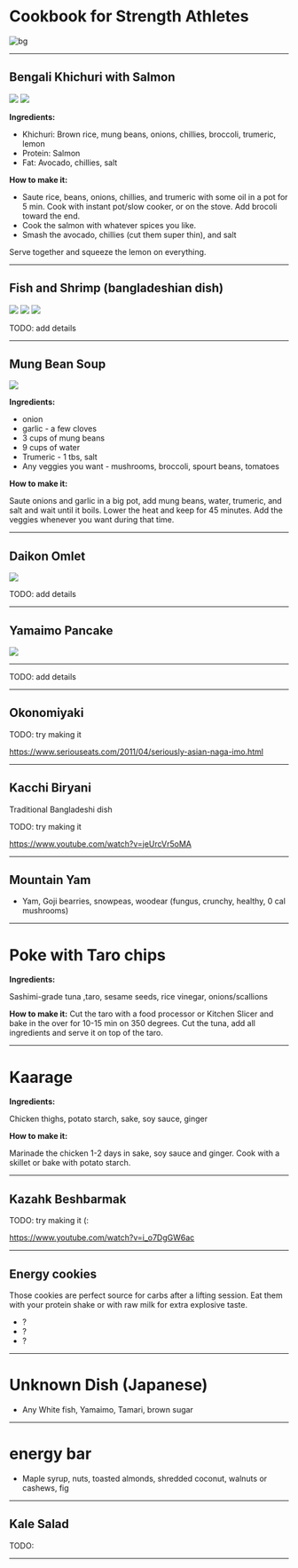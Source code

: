 <!-- page_number: true -->
<!-- $theme: gaia -->
# Cookbook for Strength Athletes

![bg](sushi-bikini.jpg)

---

## Bengali Khichuri with Salmon

![](khichuri.jpg)
![](khichuri2.jpg)

**Ingredients:**

* Khichuri: Brown rice, mung beans, onions, chillies, broccoli, trumeric, lemon
* Protein: Salmon
* Fat: Avocado, chillies, salt

**How to make it:**

* Saute rice, beans, onions, chillies, and trumeric with some oil in a pot for 5 min. Cook with instant pot/slow cooker, or on the stove. Add brocoli toward the end.
* Cook the salmon with whatever spices you like.
* Smash the avocado, chillies (cut them super thin), and salt

Serve together and squeeze the lemon on everything.

---

## Fish and Shrimp (bangladeshian dish)

![](bangladeshian.jpg)
![](bangladeshian-make.jpg)
![](bangladeshian-make2.jpg)

TODO: add details

---

## Mung Bean Soup

![](mung-beans.png)


**Ingredients:**

* onion
* garlic - a few cloves
* 3 cups of mung beans
* 9 cups of water
* Trumeric - 1 tbs, salt
* Any veggies you want - mushrooms, broccoli, spourt beans, tomatoes

**How to make it:**

Saute onions and garlic in a big pot, add mung beans, water, trumeric, and salt and wait until it boils.
Lower the heat and keep for 45 minutes. Add the veggies whenever you want during that time.

---

## Daikon Omlet

![](omlet.jpg)


TODO: add details

---

## Yamaimo Pancake

![](yamaimo-pancake.jpg)

---

TODO: add details

---


## Okonomiyaki

TODO: try making it

https://www.seriouseats.com/2011/04/seriously-asian-naga-imo.html

---

## Kacchi Biryani

Traditional Bangladeshi dish

TODO: try making it

https://www.youtube.com/watch?v=jeUrcVr5oMA

---


## Mountain Yam

* Yam, Goji bearries, snowpeas, woodear (fungus, crunchy, healthy, 0 cal mushrooms)

---

# Poke with Taro chips

**Ingredients:**

Sashimi-grade tuna ,taro, sesame seeds, rice vinegar, onions/scallions

**How to make it:**
Cut the taro with a food processor or Kitchen Slicer and bake in the over for 10-15 min on 350 degrees.
Cut the tuna, add all ingredients and serve it on top of the taro.

---

# Kaarage

**Ingredients:**

Chicken thighs, potato starch, sake, soy sauce, ginger

**How to make it:**

Marinade the chicken 1-2 days in sake, soy sauce and ginger. Cook with a skillet or bake with potato starch.

---

## Kazahk Beshbarmak

TODO: try making it (:

https://www.youtube.com/watch?v=i_o7DgGW6ac

---

## Energy cookies

Those cookies are perfect source for carbs after a  lifting session. Eat them with your protein shake or with raw milk for extra explosive taste.

* ?
* ?
* ?

---

# Unknown Dish (Japanese)

* Any White fish, Yamaimo, Tamari, brown sugar

---

# energy bar

* Maple syrup, nuts, toasted almonds, shredded coconut, walnuts or cashews, fig

---

## Kale Salad

TODO:

---
